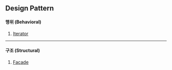## Design Pattern

#### 행위 (Behavioral)
1. [Iterator](https://github.com/yeong-chae/study-design-pattern/src/com/yckim/designpattern/behavioral/iterator)
---
#### 구조 (Structural)
1. [Facade](https://github.com/yeong-chae/study-design-pattern/src/com/yckim/designpattern/structural/facade)